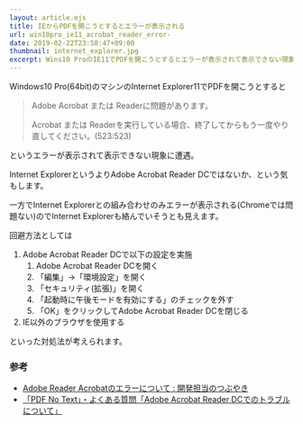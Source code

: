 ```yaml
---
layout: article.ejs
title: IEからPDFを開こうとするとエラーが表示される
url: win10pro_ie11_acrobat_reader_error-
date: 2019-02-22T23:58:47+09:00
thumbnail: internet_explorer.jpg
excerpt: Wins10 ProのIE11でPDFを開こうとするとエラーが表示されて表示できない現象に遭遇。
---
```


Windows10 Pro(64bit)のマシンのInternet Explorer11でPDFを開こうとすると

> Adobe Acrobat または Readerに問題があります。
> 
> Acrobat または Readerを実行している場合、終了してからもう一度やり直してください。(523:523)

というエラーが表示されて表示できない現象に遭遇。

Internet ExplorerというよりAdobe Acrobat Reader DCではないか、という気もします。

一方でInternet Explorerとの組み合わせのみエラーが表示される(Chromeでは問題ない)のでInternet Explorerも絡んでいそうとも見えます。

回避方法としては

1. Adobe Acrobat Reader DCで以下の設定を実施
    1. Adobe Acrobat Reader DCを開く
    2. 「編集」→「環境設定」を開く
    3. 「セキュリティ(拡張)」を開く
    4. 「起動時に午後モードを有効にする」のチェックを外す
    5. 「OK」をクリックしてAdobe Acrobat Reader DCを閉じる
2. IE以外のブラウザを使用する

といった対処法が考えられます。

### 参考

- [Adobe Reader Acrobatのエラーについて : 開発担当のつぶやき](http://digitaldolphins.techblog.jp/archives/266555.html)
- [「PDF No Text」・よくある質問「Adobe Acrobat Reader DCでのトラブルについて」](http://www.pdf-notext.com/faq/faq_adobe_dc_notext.html)